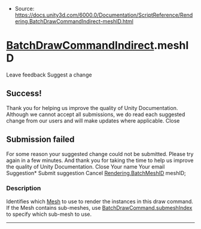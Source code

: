 * Source: https://docs.unity3d.com/6000.0/Documentation/ScriptReference/Rendering.BatchDrawCommandIndirect-meshID.html

#  [BatchDrawCommandIndirect](https://docs.unity3d.com/6000.0/Documentation/ScriptReference/Rendering.BatchDrawCommandIndirect.html).meshID
Leave feedback
Suggest a change
## Success!
Thank you for helping us improve the quality of Unity Documentation. Although we cannot accept all submissions, we do read each suggested change from our users and will make updates where applicable.
Close
## Submission failed
For some reason your suggested change could not be submitted. Please <a>try again</a> in a few minutes. And thank you for taking the time to help us improve the quality of Unity Documentation.
Close
Your name Your email Suggestion* Submit suggestion
Cancel
[Rendering.BatchMeshID](https://docs.unity3d.com/6000.0/Documentation/ScriptReference/Rendering.BatchMeshID.html) meshID; 
### Description
Identifies which [Mesh](https://docs.unity3d.com/6000.0/Documentation/ScriptReference/Mesh.html) to use to render the instances in this draw command.
If the Mesh contains sub-meshes, use [BatchDrawCommand.submeshIndex](https://docs.unity3d.com/6000.0/Documentation/ScriptReference/Rendering.BatchDrawCommand-submeshIndex.html) to specify which sub-mesh to use.
* * *
